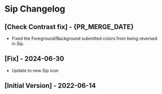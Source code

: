 # Sip Changelog

## [Check Contrast fix] - {PR_MERGE_DATE}

- Fixed the Foreground/Background submitted colors from being reversed in Sip.

## [Fix] - 2024-06-30

- Update to new Sip icon

## [Initial Version] - 2022-06-14
